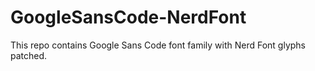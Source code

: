 # GoogleSansCode-NerdFont
This repo contains Google Sans Code font family with Nerd Font glyphs patched.
